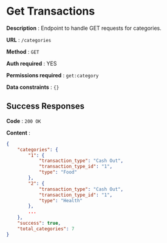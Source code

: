 # Get Transactions

**Description** : Endpoint to handle GET requests for categories.

**URL** : `/categories`

**Method** : `GET`

**Auth required** : YES

**Permissions required** : `get:category`

**Data constraints** : `{}`

## Success Responses

**Code** : `200 OK`

**Content** : 

```json
{
    "categories": {
        "1": {
            "transaction_type": "Cash Out",
            "transaction_type_id": "1",
            "type": "Food"
        },
        "2": {
            "transaction_type": "Cash Out",
            "transaction_type_id": "1",
            "type": "Health"
        },
        ...
    },
    "success": true,
    "total_categories": 7
}
```